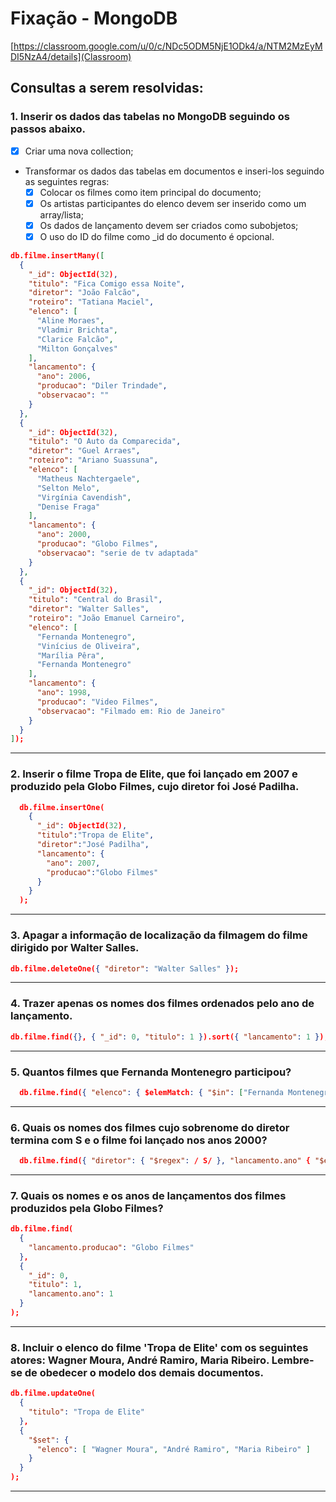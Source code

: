 # Fixação - MongoDB
[https://classroom.google.com/u/0/c/NDc5ODM5NjE1ODk4/a/NTM2MzEyMDI5NzA4/details](Classroom)

## Consultas a serem resolvidas:

### 1. Inserir os dados das tabelas no MongoDB seguindo os passos abaixo.
- [x] Criar uma nova collection;
- Transformar os dados das tabelas em documentos e inseri-los seguindo as seguintes regras:
  - [x] Colocar os filmes como item principal do documento;
  - [x] Os artistas participantes do elenco devem ser inserido como um array/lista;
  - [x] Os dados de lançamento devem ser criados como subobjetos;
  - [x] O uso do ID do filme como _id do documento é opcional.

```JSON
db.filme.insertMany([
  {
    "_id": ObjectId(32),
    "titulo": "Fica Comigo essa Noite",
    "diretor": "João Falcão",
    "roteiro": "Tatiana Maciel",
    "elenco": [
      "Aline Moraes",
      "Vladmir Brichta",
      "Clarice Falcão",
      "Milton Gonçalves"
    ],
    "lancamento": {
      "ano": 2006,
      "producao": "Diler Trindade",
      "observacao": ""
    }
  },
  {
    "_id": ObjectId(32),
    "titulo": "O Auto da Comparecida",
    "diretor": "Guel Arraes",
    "roteiro": "Ariano Suassuna",
    "elenco": [
      "Matheus Nachtergaele",
      "Selton Melo",
      "Virgínia Cavendish",
      "Denise Fraga"
    ],
    "lancamento": {
      "ano": 2000,
      "producao": "Globo Filmes",
      "observacao": "serie de tv adaptada"
    }
  },
  {
    "_id": ObjectId(32),
    "titulo": "Central do Brasil",
    "diretor": "Walter Salles",
    "roteiro": "João Emanuel Carneiro",
    "elenco": [
      "Fernanda Montenegro",
      "Vinícius de Oliveira",
      "Marília Pêra",
      "Fernanda Montenegro"
    ],
    "lancamento": {
      "ano": 1998,
      "producao": "Video Filmes",
      "observacao": "Filmado em: Rio de Janeiro"
    }
  }
]);
```
<hr>

### 2. Inserir o filme Tropa de Elite, que foi lançado em 2007 e produzido pela Globo Filmes, cujo diretor foi José Padilha.

```JSON
  db.filme.insertOne(
    {
      "_id": ObjectId(32),
      "titulo":"Tropa de Elite",
      "diretor":"José Padilha",
      "lancamento": {
        "ano": 2007,
        "producao":"Globo Filmes"
      }
    }
  );
```
<hr>

### 3. Apagar a informação de localização da filmagem do filme dirigido por Walter Salles.

```JSON
db.filme.deleteOne({ "diretor": "Walter Salles" });
```
<hr>

### 4. Trazer apenas os nomes dos filmes ordenados pelo ano de lançamento.

```JSON
db.filme.find({}, { "_id": 0, "titulo": 1 }).sort({ "lancamento": 1 });
```
<hr>

### 5. Quantos filmes que Fernanda Montenegro participou?

```JSON
  db.filme.find({ "elenco": { $elemMatch: { "$in": ["Fernanda Montenegro"] } } }).count();
```
<hr>

### 6. Quais os nomes dos filmes cujo sobrenome do diretor termina com S e o filme foi lançado nos anos 2000?

```JSON
  db.filme.find({ "diretor": { "$regex": / S/ }, "lancamento.ano" { "$eq": 2000 } });
```
<hr>

### 7. Quais os nomes e os anos de lançamentos dos filmes produzidos pela Globo Filmes?

```JSON
db.filme.find(
  {
    "lancamento.producao": "Globo Filmes"
  },
  {
    "_id": 0,
    "titulo": 1,
    "lancamento.ano": 1
  }
);
```
<hr>

### 8. Incluir o elenco do filme 'Tropa de Elite' com os seguintes atores: Wagner Moura, André Ramiro, Maria Ribeiro. Lembre-se de obedecer o modelo dos demais documentos.

```JSON
db.filme.updateOne(
  { 
    "titulo": "Tropa de Elite" 
  },
  {
    "$set": {
      "elenco": [ "Wagner Moura", "André Ramiro", "Maria Ribeiro" ]
    }
  }
);
```
<hr>
